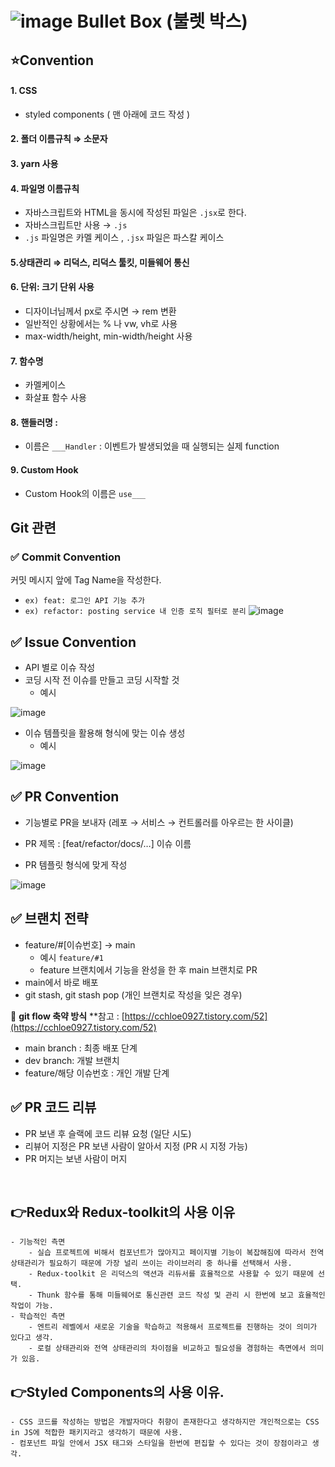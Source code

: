 # ![image](https://user-images.githubusercontent.com/99157565/213341943-0b61a0f7-dc4c-4798-b336-c4d465fc1475.png) Bullet Box (불렛 박스)



## ⭐Convention
#### 1. **CSS**

- styled components ( 맨 아래에 코드 작성 )

#### 2. 폴더 이름규칙 ⇒ 소문자

#### 3. yarn 사용

#### 4. 파일명 이름규칙

- 자바스크립트와 HTML을 동시에 작성된 파일은 `.jsx`로 한다.
- 자바스크립트만 사용 → `.js`
- `.js` 파일명은 카멜 케이스 , `.jsx` 파일은 파스칼 케이스

#### 5.상태관리 ⇒ 리덕스, 리덕스 툴킷, 미들웨어 통신

#### 6. 단위: 크기 단위 사용

- 디자이너님께서 px로 주시면 → rem 변환
- 일반적인 상황에서는 % 나 vw, vh로 사용
- max-width/height, min-width/height 사용

#### 7. 함수명

- 카멜케이스
- 화살표 함수 사용

#### 8.  핸들러명 :

- 이름은 `___Handler` : 이벤트가 발생되었을 때 실행되는 실제 function

#### 9. Custom Hook

- Custom Hook의 이름은 `use___`


## Git 관련

### ✅ Commit Convention

커밋 메시지 앞에 Tag Name을 작성한다.

- `ex) feat: 로그인 API 기능 추가`
- `ex) refactor: posting service 내 인증 로직 필터로 분리`
 ![image](https://user-images.githubusercontent.com/99157565/213339743-2bbb9759-fcce-48ee-b4c1-05fc24b4e9e3.png)


## ✅ Issue Convention

- API 별로 이슈 작성
- 코딩 시작 전 이슈를 만들고 코딩 시작할 것
    - 예시

 ![image](https://user-images.githubusercontent.com/99157565/213340121-9aa6713a-e39c-43a0-a1a1-d420caf4f452.png)


    
- 이슈 템플릿을 활용해 형식에 맞는 이슈 생성
    - 예시
    
 ![image](https://user-images.githubusercontent.com/99157565/213340079-12c77247-0abf-41fa-af9c-1868f54d3c35.png)
    

## ✅ PR Convention

- 기능별로 PR을 보내자 (레포 → 서비스 → 컨트롤러를 아우르는 한 사이클)
- PR 제목 : [feat/refactor/docs/…] 이슈 이름


    
- PR 템플릿 형식에 맞게 작성

 ![image](https://user-images.githubusercontent.com/99157565/213340887-e27ca5a2-9f49-4541-bd0e-2aa3cdabe494.png)




## ✅ 브랜치 전략

- feature/#[이슈번호] → main
    - 예시 `feature/#1`
    - feature 브랜치에서 기능을 완성을 한 후 main 브랜치로 PR
- main에서 바로 배포
- git stash, git stash pop (개인 브랜치로 작성을 잊은 경우)

📌 **git flow 축약 방식**  **참고 : [https://cchloe0927.tistory.com/52](https://cchloe0927.tistory.com/52)

- main branch : 최종 배포 단계
- dev branch: 개발 브랜치
- feature/해당 이슈번호 : 개인 개발 단계

## ✅ PR 코드 리뷰

- PR 보낸 후 슬랙에 코드 리뷰 요청 (일단 시도)
- 리뷰어 지정은 PR 보낸 사람이 알아서 지정 (PR 시 지정 가능)
- PR 머지는 보낸 사람이 머지 
 <br>

 
## 👉Redux와 Redux-toolkit의 사용 이유
    - 기능적인 측면
        - 실습 프로젝트에 비해서 컴포넌트가 많아지고 페이지별 기능이 복잡해짐에 따라서 전역 상태관리가 필요하기 때문에 가장 널리 쓰이는 라이브러리 중 하나를 선택해서 사용.
        - Redux-toolkit 은 리덕스의 액션과 리듀서를 효율적으로 사용할 수 있기 때문에 선택.
        - Thunk 함수를 통해 미들웨어로 통신관련 코드 작성 및 관리 시 한번에 보고 효율적인 작업이 가능.
    - 학습적인 측면
        - 엔트리 레벨에서 새로운 기술을 학습하고 적용해서 프로젝트를 진행하는 것이 의미가 있다고 생각.
        - 로컬 상태관리와 전역 상태관리의 차이점을 비교하고 필요성을 경험하는 측면에서 의미가 있음.
        
## 👉Styled Components의 사용 이유.
    - CSS 코드를 작성하는 방법은 개발자마다 취향이 존재한다고 생각하지만 개인적으로는 CSS in JS에 적합한 패키지라고 생각하기 때문에 사용.
    - 컴포넌트 파일 안에서 JSX 태그와 스타일을 한번에 편집할 수 있다는 것이 장점이라고 생각.
